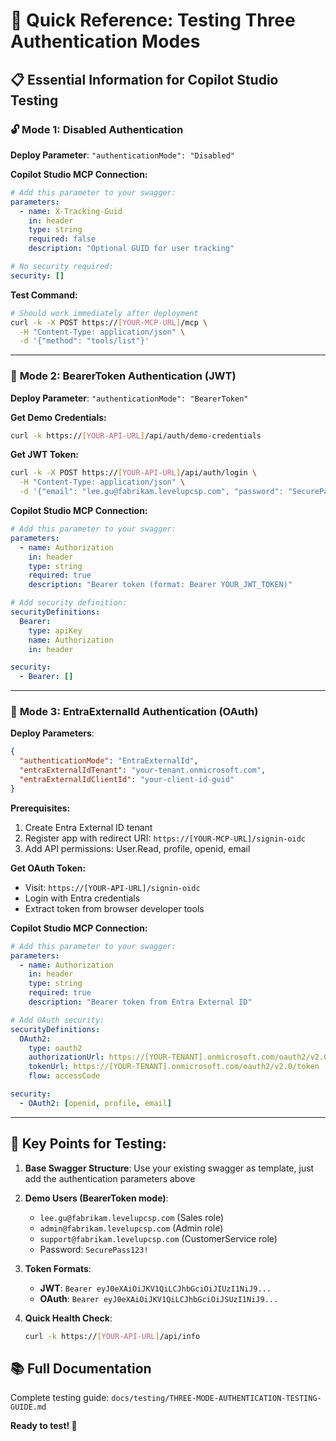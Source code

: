# 🎯 Quick Reference: Testing Three Authentication Modes

## 📋 Essential Information for Copilot Studio Testing

### 🔓 **Mode 1: Disabled Authentication**

**Deploy Parameter**: `"authenticationMode": "Disabled"`

**Copilot Studio MCP Connection:**
```yaml
# Add this parameter to your swagger:
parameters:
  - name: X-Tracking-Guid
    in: header
    type: string
    required: false
    description: "Optional GUID for user tracking"

# No security required:
security: []
```

**Test Command:**
```bash
# Should work immediately after deployment
curl -k -X POST https://[YOUR-MCP-URL]/mcp \
  -H "Content-Type: application/json" \
  -d '{"method": "tools/list"}'
```

---

### 🔐 **Mode 2: BearerToken Authentication (JWT)**

**Deploy Parameter**: `"authenticationMode": "BearerToken"`

**Get Demo Credentials:**
```bash
curl -k https://[YOUR-API-URL]/api/auth/demo-credentials
```

**Get JWT Token:**
```bash
curl -k -X POST https://[YOUR-API-URL]/api/auth/login \
  -H "Content-Type: application/json" \
  -d '{"email": "lee.gu@fabrikam.levelupcsp.com", "password": "SecurePass123!"}'
```

**Copilot Studio MCP Connection:**
```yaml
# Add this parameter to your swagger:
parameters:
  - name: Authorization
    in: header
    type: string
    required: true
    description: "Bearer token (format: Bearer YOUR_JWT_TOKEN)"

# Add security definition:
securityDefinitions:
  Bearer:
    type: apiKey
    name: Authorization
    in: header

security:
  - Bearer: []
```

---

### 🏢 **Mode 3: EntraExternalId Authentication (OAuth)**

**Deploy Parameters**: 
```json
{
  "authenticationMode": "EntraExternalId",
  "entraExternalIdTenant": "your-tenant.onmicrosoft.com",
  "entraExternalIdClientId": "your-client-id-guid"
}
```

**Prerequisites:**
1. Create Entra External ID tenant
2. Register app with redirect URI: `https://[YOUR-MCP-URL]/signin-oidc`
3. Add API permissions: User.Read, profile, openid, email

**Get OAuth Token:**
- Visit: `https://[YOUR-API-URL]/signin-oidc`
- Login with Entra credentials
- Extract token from browser developer tools

**Copilot Studio MCP Connection:**
```yaml
# Add this parameter to your swagger:
parameters:
  - name: Authorization
    in: header
    type: string
    required: true
    description: "Bearer token from Entra External ID"

# Add OAuth security:
securityDefinitions:
  OAuth2:
    type: oauth2
    authorizationUrl: https://[YOUR-TENANT].onmicrosoft.com/oauth2/v2.0/authorize
    tokenUrl: https://[YOUR-TENANT].onmicrosoft.com/oauth2/v2.0/token
    flow: accessCode

security:
  - OAuth2: [openid, profile, email]
```

---

## 🔧 **Key Points for Testing:**

1. **Base Swagger Structure**: Use your existing swagger as template, just add the authentication parameters above

2. **Demo Users (BearerToken mode)**:
   - `lee.gu@fabrikam.levelupcsp.com` (Sales role)
   - `admin@fabrikam.levelupcsp.com` (Admin role)  
   - `support@fabrikam.levelupcsp.com` (CustomerService role)
   - Password: `SecurePass123!`

3. **Token Formats**:
   - **JWT**: `Bearer eyJ0eXAiOiJKV1QiLCJhbGciOiJIUzI1NiJ9...`
   - **OAuth**: `Bearer eyJ0eXAiOiJKV1QiLCJhbGciOiJSUzI1NiJ9...`

4. **Quick Health Check**:
   ```bash
   curl -k https://[YOUR-API-URL]/api/info
   ```

## 📚 **Full Documentation**

Complete testing guide: `docs/testing/THREE-MODE-AUTHENTICATION-TESTING-GUIDE.md`

**Ready to test! 🚀**
